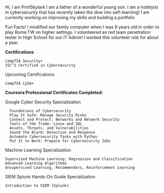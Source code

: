  Hi, I am ProfSkylark
I am a father of a wonderful young son.
I am a hobbyist in cybersecurity that has recently taken the dive into self-learning!
I am currently working on improving my skills and building a portfolio

Fun Facts!
I modified our family computer when I was 9 years old in order to play Rome:TW on higher settings.
I volunteered as red team penetration tester in High School for our IT Admin!  I worked this volunteer role for about a year.

**Certifications**

    CompTIA Security+
    ISC^2 Certified in Cybersecurity

Upcoming Certifications

    CompTIA CySA+
    
**Coursera Professional Certificates Completed:**
  
Google Cyber Security Specialization
      
      Foundations of Cybersecurity
      Play It Safe: Manage Security Risks
      Connect and Protect: Networks and Network Security
      Tools of the Trade: Linux and SQL
      Assets, Threats, and Vulnerabilities
      Sound the Alarm: Detection and Response
      Automate Cybersecurity Tasks with Python 
      Put It to Work: Prepare for Cybersecurity Jobs

Machine Learning Specialization
    
    Supervised Machine Learning: Regression and Classification
    Advanced Learning Algorithms
    Unsupervised Learning, Recommenders, Reinforcement Learning

SIEM Splunk Hands-On Guide Specialization

    Introduction to SIEM (Splunk)

      
